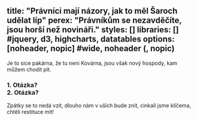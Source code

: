 title: "Právníci mají názory, jak to měl Šaroch udělat líp"
perex: "Právníkům se nezavděčíte, jsou horší než novináři."
styles: []
libraries: [] #jquery, d3, highcharts, datatables
options: [noheader, nopic] #wide, noheader (, nopic)
---
Je to sice pakárna, že tu neni Kovárna, jsou však nový hospody, kam můžem chodit pít.

<h3>
  <b>1.	Otázka?</b><br>
  <b>2.	Otázka?</b>
</h3>

<wide>
  <div id="anketa-wrapper"></div>
</wide>

Zpátky se to nedá vzít, dlouho nám v uších bude znít, cinkali jsme klíčema, chtěli restituce mít!
